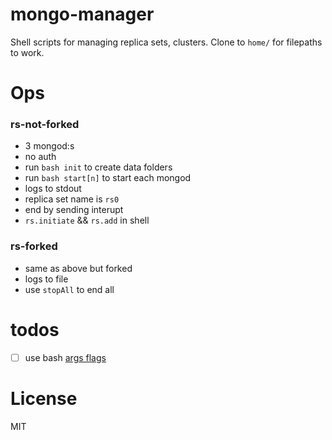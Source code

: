 # mongo-manager
Shell scripts for managing replica sets, clusters. Clone to `home/` for filepaths to work.

# Ops

### rs-not-forked
- 3 mongod:s
- no auth
- run `bash init` to create data folders
- run `bash start[n]` to start each mongod
- logs to stdout
- replica set name is `rs0`
- end by sending interupt
- `rs.initiate` && `rs.add` in shell

### rs-forked
- same as above but forked
- logs to file
- use `stopAll` to end all

# todos
- [ ] use bash [args flags](https://stackoverflow.com/questions/7069682/how-to-get-arguments-with-flags-in-bash-script)

# License
MIT
